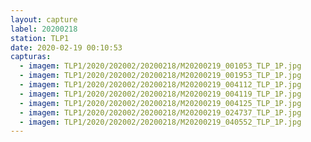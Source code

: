 ```yaml
---
layout: capture
label: 20200218
station: TLP1
date: 2020-02-19 00:10:53
capturas:
  - imagem: TLP1/2020/202002/20200218/M20200219_001053_TLP_1P.jpg
  - imagem: TLP1/2020/202002/20200218/M20200219_001953_TLP_1P.jpg
  - imagem: TLP1/2020/202002/20200218/M20200219_004112_TLP_1P.jpg
  - imagem: TLP1/2020/202002/20200218/M20200219_004119_TLP_1P.jpg
  - imagem: TLP1/2020/202002/20200218/M20200219_004125_TLP_1P.jpg
  - imagem: TLP1/2020/202002/20200218/M20200219_024737_TLP_1P.jpg
  - imagem: TLP1/2020/202002/20200218/M20200219_040552_TLP_1P.jpg
---
```

